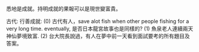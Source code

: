 悉地是成就。持明成就的果報可以是現世變富貴。

古代:
行善成就:
(0) 古代有人，save alot fish when other people fishing for a very long time.
eventually,
是否日本龍宮故事也是同樣的?
(1) 魚泉老人連續兩天神仙夢境致富.
(2) 台大院長說過，有人在夢中前一天看到面試要考的所有題目及答案。
